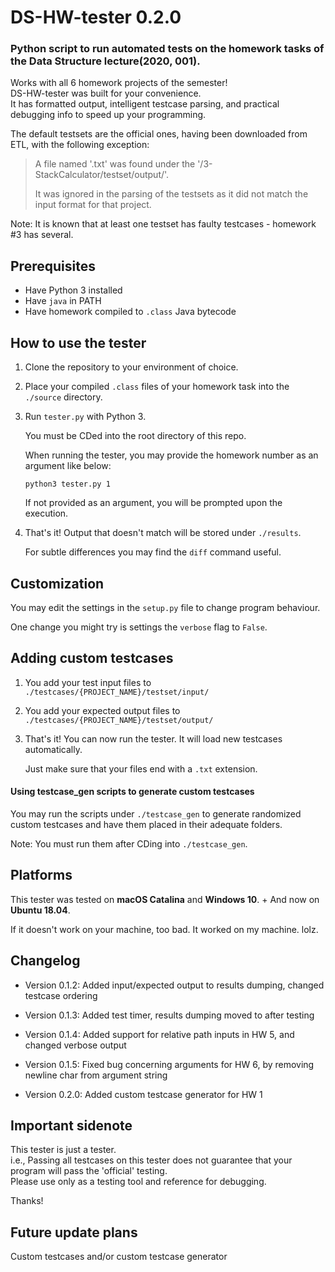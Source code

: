 # DS-HW-tester 0.2.0
### Python script to run automated tests on the homework tasks of the Data Structure lecture(2020, 001).

Works with all 6 homework projects of the semester!  
DS-HW-tester was built for your convenience.  
It has formatted output, intelligent testcase parsing, and practical debugging info to speed up your programming.



The default testsets are the official ones, having been downloaded from ETL, with the following exception:  

>A file named '.txt' was found under the '/3-StackCalculator/testset/output/'.
>
>It was ignored in the parsing of the testsets as it did not match the input format for that project.

Note: It is known that at least one testset has faulty testcases - homework #3 has several.

## Prerequisites
* Have Python 3 installed
* Have `java` in PATH
* Have homework compiled to `.class` Java bytecode

## How to use the tester
1. Clone the repository to your environment of choice.
2. Place your compiled `.class` files of your homework task into the `./source` directory.
3. Run `tester.py` with Python 3.

   You must be CDed into the root directory of this repo.
   
   When running the tester, you may provide the homework number as an argument like below:
   
   `python3 tester.py 1`
   
   If not provided as an argument, you will be prompted upon the execution.
4. That's it! Output that doesn't match will be stored under `./results`.

   For subtle differences you may find the `diff` command useful.

## Customization
You may edit the settings in the `setup.py` file to change program behaviour.

One change you might try is settings the `verbose` flag to `False`.

## Adding custom testcases
1. You add your test input files to `./testcases/{PROJECT_NAME}/testset/input/`
1. You add your expected output files to `./testcases/{PROJECT_NAME}/testset/output/`
3. That's it! You can now run the tester. It will load new testcases automatically.

   Just make sure that your files end with a `.txt` extension.
   
#### Using testcase_gen scripts to generate custom testcases
You may run the scripts under `./testcase_gen` to generate randomized custom testcases and have them placed in their adequate folders.

Note: You must run them after CDing into `./testcase_gen`.



## Platforms
This tester was tested on **macOS Catalina** and **Windows 10**. + And now on **Ubuntu 18.04**.

If it doesn't work on your machine, too bad. It worked on my machine. lolz.

## Changelog
* Version 0.1.2: Added input/expected output to results dumping, changed testcase ordering
* Version 0.1.3: Added test timer, results dumping moved to after testing
* Version 0.1.4: Added support for relative path inputs in HW 5, and changed verbose output
* Version 0.1.5: Fixed bug concerning arguments for HW 6, by removing newline char from argument string


* Version 0.2.0: Added custom testcase generator for HW 1

## Important sidenote
This tester is just a tester.  
i.e., Passing all testcases on this tester does not guarantee that your program will pass the 'official' testing.  
Please use only as a testing tool and reference for debugging.

Thanks!

## Future update plans
Custom testcases and/or custom testcase generator
